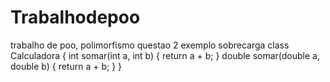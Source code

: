 # Trabalhodepoo 
trabalho de poo, polimorfismo questao 2 exemplo sobrecarga
class Calculadora {
    int somar(int a, int b) {
        return a + b;
    }
    double somar(double a, double b) {
        return a + b;
    }
}

